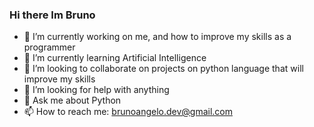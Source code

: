### Hi there Im Bruno
- 🔭 I’m currently working on me, and how to improve my skills as a programmer
- 🌱 I’m currently learning Artificial Intelligence
- 👯 I’m looking to collaborate on projects on python language that will improve my skills
- 🤔 I’m looking for help with anything
- 💬 Ask me about Python
- 📫 How to reach me: brunoangelo.dev@gmail.com

<!--
**Angelo-Bruno/Angelo-Bruno** is a ✨ _special_ ✨ repository because its `README.md` (this file) appears on your GitHub profile.

Here are some ideas to get you started:

- 🔭 I’m currently working on me, and how to improve my skills as a programmer
- 🌱 I’m currently learning Artificial Intelligence
- 👯 I’m looking to collaborate on projects on python language that will improve my skills
- 🤔 I’m looking for help with anything
- 💬 Ask me about Python
- 📫 How to reach me: brunoangelo.dev@gmail.com
- 😄 Pronouns: ...
- ⚡ Fun fact: ...
-->
